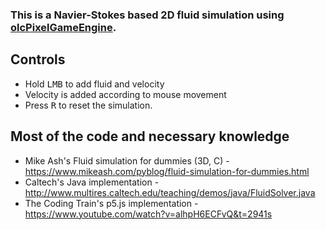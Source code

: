 ### This is a Navier-Stokes based 2D fluid simulation using [olcPixelGameEngine](https://github.com/OneLoneCoder/olcPixelGameEngine).

## Controls
- Hold <kbd>LMB</kbd> to add fluid and velocity
- Velocity is added according to mouse movement
- Press <kbd>R</kbd> to reset the simulation.

## Most of the code and necessary knowledge

- Mike Ash's Fluid simulation for dummies (3D, C) - https://www.mikeash.com/pyblog/fluid-simulation-for-dummies.html 
- Caltech's Java implementation - http://www.multires.caltech.edu/teaching/demos/java/FluidSolver.java
- The Coding Train's p5.js implementation - https://www.youtube.com/watch?v=alhpH6ECFvQ&t=2941s
